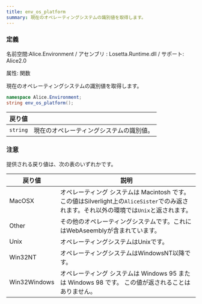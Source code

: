 ```yaml
---
title: env_os_platform
summary: 現在のオペレーティングシステムの識別値を取得します。
---
```

### 定義
名前空間:Alice.Environment / アセンブリ : Losetta.Runtime.dll / サポート: Alice2.0

属性: 関数

現在のオペレーティングシステムの識別値を取得します。

```cs title="AliceScript"
namespace Alice.Environment;
string env_os_platform();
```

|戻り値| |
|-|-|
|`string`|現在のオペレーティングシステムの識別値。|

### 注意
提供される戻り値は、次の表のいずれかです。

|戻り値|説明|
|---|---|
|MacOSX|オペレーティング システムは Macintosh です。この値はSilverlight上の`AliceSister`でのみ返されます。それ以外の環境では`Unix`と返されます。|
|Other|その他のオペレーティングシステムです。これにはWebAseemblyが含まれています。|
|Unix|オペレーティングシステムはUnixです。|
|Win32NT|オペレーティングシステムはWindowsNT以降です。|
|Win32Windows|オペレーティング システムは Windows 95 または Windows 98 です。 この値が返されることはありません。|